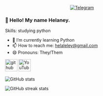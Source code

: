 <!-- README.md -->

<div align="center">
  <a href="https://t.me/heypers_project">
    <img src="https://img.shields.io/badge/Join%20us%20on-Telegram-blue?style=for-the-badge&logo=telegram" alt="Telegram" />
  </a>
</div>

### 👋 Hello! My name Helaney.


Skills: studying python

- 🌱 I’m currently learning Python 
- 📫 How to reach me: helaleley@gmail.com 
- 😄 Pronouns: They/Them 


[<img src='https://cdn.jsdelivr.net/npm/simple-icons@3.0.1/icons/github.svg' alt='github' height='40'>](https://github.com/helaney12)  [<img src='https://cdn.jsdelivr.net/npm/simple-icons@3.0.1/icons/youtube.svg' alt='YouTube' height='40'>](https://www.youtube.com/channel/hhelaneyy)  

![GitHub stats](https://github-readme-stats.vercel.app/api?username=helaney12&show_icons=true&theme=dark)

![GitHub streak stats](https://streak-stats.demolab.com/?user=mrf0rtuna4&theme=dark&mode=weekly&currStreakNum=2FD3EB&fire=pink&sideLabels=F00&date_format=[Y.]n.j)

